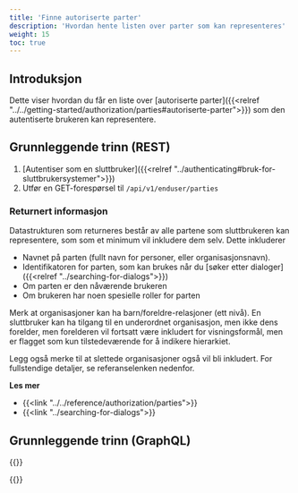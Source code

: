 ```yaml
---
title: 'Finne autoriserte parter'
description: 'Hvordan hente listen over parter som kan representeres'
weight: 15
toc: true
---
```


## Introduksjon

Dette viser hvordan du får en liste over [autoriserte parter]({{<relref "../../getting-started/authorization/parties#autoriserte-parter">}}) som den autentiserte brukeren kan representere.

## Grunnleggende trinn (REST)

1. [Autentiser som en sluttbruker]({{<relref "../authenticating#bruk-for-sluttbrukersystemer">}})
2. Utfør en GET-forespørsel til `/api/v1/enduser/parties`

### Returnert informasjon

Datastrukturen som returneres består av alle partene som sluttbrukeren kan representere, som som et minimum vil inkludere dem selv. Dette inkluderer
* Navnet på parten (fullt navn for personer, eller organisasjonsnavn).
* Identifikatoren for parten, som kan brukes når du [søker etter dialoger]({{<relref "../searching-for-dialogs">}})
* Om parten er den nåværende brukeren
* Om brukeren har noen spesielle roller for parten

Merk at organisasjoner kan ha barn/foreldre-relasjoner (ett nivå). En sluttbruker kan ha tilgang til en underordnet organisasjon, men ikke dens forelder, men forelderen vil fortsatt være inkludert for visningsformål, men er flagget som kun tilstedeværende for å indikere hierarkiet.

Legg også merke til at slettede organisasjoner også vil bli inkludert. For fullstendige detaljer, se referanselenken nedenfor.

**Les mer**
* {{<link "../../reference/authorization/parties">}}
* {{<link "../searching-for-dialogs">}}

## Grunnleggende trinn (GraphQL)

{{<notyetwritten>}}

{{<children />}}